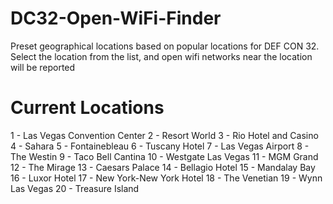 # DC32-Open-WiFi-Finder
 Preset geographical locations based on popular locations for DEF CON 32. Select the location from the list, and open wifi networks near the location will be reported
# Current Locations
1 - Las Vegas Convention Center
2 - Resort World
3 - Rio Hotel and Casino
4 - Sahara
5 - Fontainebleau
6 - Tuscany Hotel
7 - Las Vegas Airport
8 - The Westin
9 - Taco Bell Cantina
10 - Westgate Las Vegas
11 - MGM Grand
12 - The Mirage
13 - Caesars Palace
14 - Bellagio Hotel
15 - Mandalay Bay
16 - Luxor Hotel
17 - New York-New York Hotel
18 - The Venetian
19 - Wynn Las Vegas
20 - Treasure Island
